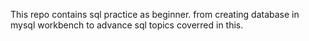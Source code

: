 This repo contains sql practice as beginner. 
from creating database in mysql workbench to advance sql topics coverred in this. 